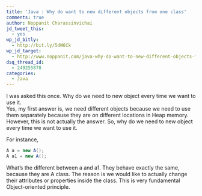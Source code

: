 ```yaml
---
title: 'Java : Why do want to new different objects from one class'
comments: true
author: Noppanit Charassinvichai
jd_tweet_this:
  - yes
wp_jd_bitly:
  - http://bit.ly/5dW6Ck
wp_jd_target:
  - http://www.noppanit.com/java-why-do-want-to-new-different-objects-from-one-class/
dsq_thread_id:
  - 249255878
categories:
  - Java
---
```

I was asked this once. Why do we need to new object every time we want to use it.  
Yes, my first answer is, we need different objects because we need to use them separately because they are on different locations in Heap memory. However, this is not actually the answer. So, why do we need to new object every time we want to use it. 

For instance,

``` java
A a = new A();
A a1 = new A();
```

What&#8217;s the different between a and a1. They behave exactly the same, because they are A class. The reason is we would like to actually change their attributes or properties inside the class. This is very fundamental Object-oriented principle.
